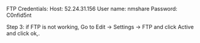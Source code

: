 FTP Credentials:
Host: 52.24.31.156
User name: nmshare
Password: C0nfid5nt

Step 3: if FTP is not working, Go to Edit -> Settings -> FTP and click Active and click ok,.

